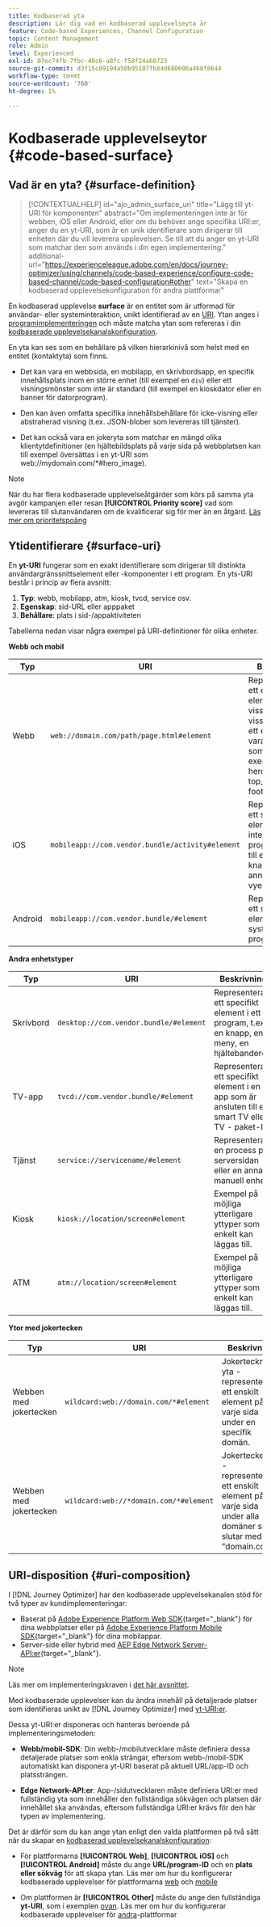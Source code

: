 ```yaml
---
title: Kodbaserad yta
description: Lär dig vad en kodbaserad upplevelseyta är
feature: Code-based Experiences, Channel Configuration
topic: Content Management
role: Admin
level: Experienced
exl-id: 07ec74fb-7fbc-48c6-a8fc-f58f24a60723
source-git-commit: d3f15c09194a50b95107fb84d680606a468f8644
workflow-type: tm+mt
source-wordcount: '760'
ht-degree: 1%

---
```


# Kodbaserade upplevelseytor {#code-based-surface}

## Vad är en yta? {#surface-definition}

>[!CONTEXTUALHELP]
>id="ajo_admin_surface_uri"
>title="Lägg till yt-URI för komponenten"
>abstract="Om implementeringen inte är för webben, iOS eller Android, eller om du behöver ange specifika URI:er, anger du en yt-URI, som är en unik identifierare som dirigerar till enheten där du vill leverera upplevelsen. Se till att du anger en yt-URI som matchar den som används i din egen implementering."
>additional-url="https://experienceleague.adobe.com/en/docs/journey-optimizer/using/channels/code-based-experience/configure-code-based-channel/code-based-configuration#other" text="Skapa en kodbaserad upplevelsekonfiguration för andra plattformar"

En kodbaserad upplevelse **surface** är en entitet som är utformad för användar- eller systeminteraktion, unikt identifierad av en [URI](#surface-uri). Ytan anges i [programimplementeringen](code-based-prerequisites.md#implementation-prerequisites) och måste matcha ytan som refereras i din [kodbaserade upplevelsekanalskonfiguration](code-based-configuration.md).

En yta kan ses som en behållare på vilken hierarkinivå som helst med en entitet (kontaktyta) som finns.

* Det kan vara en webbsida, en mobilapp, en skrivbordsapp, en specifik innehållsplats inom en större enhet (till exempel en `div`) eller ett visningsmönster som inte är standard (till exempel en kioskdator eller en banner för datorprogram).<!--In retail, a kiosk is a digital display or small structure that businesses often place in high-traffic areas to engage customers.-->

* Den kan även omfatta specifika innehållsbehållare för icke-visning eller abstraherad visning (t.ex. JSON-blober som levereras till tjänster).

* Det kan också vara en jokeryta som matchar en mängd olika klientytdefinitioner (en hjältebildsplats på varje sida på webbplatsen kan till exempel översättas i en yt-URI som web://mydomain.com/*#hero_image).

>[!NOTE]
>
>När du har flera kodbaserade upplevelseåtgärder som körs på samma yta avgör kampanjen eller resan **[!UICONTROL Priority score]** vad som levereras till slutanvändaren om de kvalificerar sig för mer än en åtgärd. [Läs mer om prioritetspoäng](../conflict-prioritization/priority-scores.md)

## Ytidentifierare {#surface-uri}

En **yt-URI** fungerar som en exakt identifierare som dirigerar till distinkta användargränssnittselement eller -komponenter i ett program. En yts-URI består i princip av flera avsnitt:

1. **Typ**: webb, mobilapp, atm, kiosk, tvcd, service osv.
1. **Egenskap**: sid-URL eller apppaket
1. **Behållare**: plats i sid-/appaktiviteten

Tabellerna nedan visar några exempel på URI-definitioner för olika enheter.

**Webb och mobil**

| Typ | URI | Beskrivning |
| --------- | ----------- | ------- | 
| Webb | `web://domain.com/path/page.html#element` | Representerar ett enskilt element på en viss sida i en viss domän, där ett element kan vara en etikett som i följande exempel: hero_banner, top_nav, menu, footer osv. |
| iOS | `mobileapp://com.vendor.bundle/activity#element` | Representerar ett specifikt element i en intern programaktivitet, till exempel en knapp eller ett annat vyelement. |
| Android | `mobileapp://com.vendor.bundle/#element` | Representerar ett specifikt element i ett systemspecifikt program. |

**Andra enhetstyper**

| Typ | URI | Beskrivning |
| --------- | ----------- | ------- | 
| Skrivbord | `desktop://com.vendor.bundle/#element` | Representerar ett specifikt element i ett program, t.ex. en knapp, en meny, en hjältebanderoll. |
| TV-app | `tvcd://com.vendor.bundle/#element` | Representerar ett specifikt element i en app som är ansluten till en smart TV eller TV - paket-ID. |
| Tjänst | `service://servicename/#element` | Representerar en process på serversidan eller en annan manuell enhet. |
| Kiosk | `kiosk://location/screen#element` | Exempel på möjliga ytterligare yttyper som enkelt kan läggas till. |
| ATM | `atm://location/screen#element` | Exempel på möjliga ytterligare yttyper som enkelt kan läggas till. |

**Ytor med jokertecken**

| Typ | URI | Beskrivning |
| --------- | ----------- | ------- | 
| Webben med jokertecken | `wildcard:web://domain.com/*#element` | Jokertecknets yta - representerar ett enskilt element på varje sida under en specifik domän. |
| Webben med jokertecken | `wildcard:web://*domain.com/*#element` | Jokerteckenyta - representerar ett enskilt element på varje sida under alla domäner som slutar med &quot;domain.com&quot;. |

## URI-disposition {#uri-composition}

I [!DNL Journey Optimizer] har den kodbaserade upplevelsekanalen stöd för två typer av kundimplementeringar:

* Baserat på [Adobe Experience Platform Web SDK](https://experienceleague.adobe.com/docs/platform-learn/implement-web-sdk/overview.html){target="_blank"} för dina webbplatser eller på [Adobe Experience Platform Mobile SDK](https://developer.adobe.com/client-sdks/documentation/){target="_blank"} för dina mobilappar.
* Server-side eller hybrid med [AEP Edge Network Server-API:er](https://experienceleague.adobe.com/docs/experience-platform/edge-network-server-api/data-collection/interactive-data-collection.html){target="_blank"}.

>[!NOTE]
>
>Läs mer om implementeringskraven i [det här avsnittet](code-based-prerequisites.md#implementation-prerequisites).

Med kodbaserade upplevelser kan du ändra innehåll på detaljerade platser <!--(such as a specific location on a page, or inside a mobile native app)--> som identifieras unikt av [!DNL Journey Optimizer] med [yt-URI:er](#surface-uri).

Dessa yt-URI:er disponeras och hanteras beroende på implementeringsmetoden:

* **Webb/mobil-SDK**: Din webb-/mobilutvecklare måste definiera dessa detaljerade platser som enkla strängar, eftersom webb-/mobil-SDK automatiskt kan disponera yt-URI baserat på aktuell URL/app-ID och platssträngen.

* **Edge Network-API:er**: App-/sidutvecklaren måste definiera URI:er med fullständig yta som innehåller den fullständiga sökvägen och platsen där innehållet ska användas, eftersom fullständiga URI:er krävs för den här typen av implementering.

Det är därför som du kan ange ytan enligt den valda plattformen på två sätt när du skapar en [kodbaserad upplevelsekanalskonfiguration](code-based-configuration.md):

* För plattformarna **[!UICONTROL Web]**, **[!UICONTROL iOS]** och **[!UICONTROL Android]** måste du ange **URL/program-ID** och en **plats eller sökväg** för att skapa ytan. Läs mer om hur du konfigurerar kodbaserade upplevelser för plattformarna [web](code-based-configuration.md#web) och [mobile](code-based-configuration.md#mobile)

* Om plattformen är **[!UICONTROL Other]** måste du ange den fullständiga **yt-URI**, som i exemplen [ ovan](#surface-uri). Läs mer om hur du konfigurerar kodbaserade upplevelser för [andra](code-based-configuration.md#other)-plattformar
